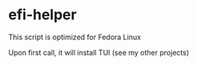 efi-helper
==========

This script is optimized for Fedora Linux

Upon first call, it will install TUI (see my other projects)
